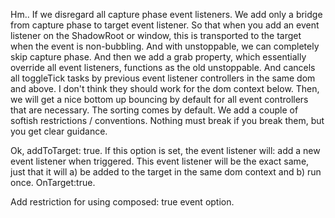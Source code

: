 Hm.. If we disregard all capture phase event listeners. We add only a bridge from capture phase to target event listener. So that when you add an event listener on the ShadowRoot or window, this is transported to the target when the event is non-bubbling. And with unstoppable, we can completely skip capture phase. And then we add a grab property, which essentially override all event listeners, functions as the old unstoppable. And cancels all toggleTick tasks by previous event listener controllers in the same dom and above. I don't think they should work for the dom context below. Then, we will get a nice bottom up bouncing by default for all event controllers that are necessary. The sorting comes by default. We add a couple of softish restrictions / conventions. Nothing must break if you break them, but you get clear guidance.

Ok, addToTarget: true. If this option is set, the event listener will: add a new event listener when triggered. This event listener will be the exact same, just that it will a) be added to the target in the same dom context and b) run once. OnTarget:true.




Add restriction for using composed: true event option.
